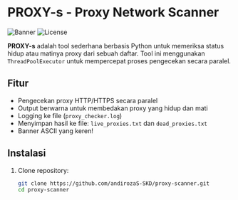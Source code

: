 # PROXY-s - Proxy Network Scanner

![Banner](https://img.shields.io/badge/version-1.0-blue.svg)
![License](https://img.shields.io/badge/license-MIT-green.svg)

**PROXY-s** adalah tool sederhana berbasis Python untuk memeriksa status hidup atau matinya proxy dari sebuah daftar. Tool ini menggunakan `ThreadPoolExecutor` untuk mempercepat proses pengecekan secara paralel.

## Fitur
- Pengecekan proxy HTTP/HTTPS secara paralel
- Output berwarna untuk membedakan proxy yang hidup dan mati
- Logging ke file (`proxy_checker.log`)
- Menyimpan hasil ke file: `live_proxies.txt` dan `dead_proxies.txt`
- Banner ASCII yang keren!

## Instalasi

1. Clone repository:
   ```bash
   git clone https://github.com/andirozaS-SKD/proxy-scanner.git
   cd proxy-scanner

